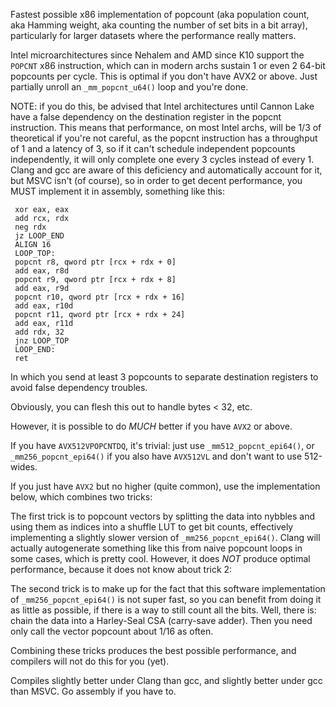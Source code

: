  Fastest possible x86 implementation of popcount (aka population count,
 aka Hamming weight, aka counting the number of set bits in a bit array),
 particularly for larger datasets where the performance really matters.

 Intel microarchitectures since Nehalem and AMD since K10 support
 the `POPCNT` x86 instruction, which can in modern archs sustain
 1 or even 2 64-bit popcounts per cycle. This is optimal
 if you don't have AVX2 or above. Just partially unroll an `_mm_popcnt_u64()`
 loop and you're done.

 NOTE: if you do this, be advised that Intel architectures until Cannon Lake
 have a false dependency on the destination register in the popcnt instruction.
 This means that performance, on most Intel archs, will be 1/3 of theoretical
 if you're not careful, as the popcnt instruction has a throughput of 1 and
 a latency of 3, so if it can't schedule independent popcounts independently,
 it will only complete one every 3 cycles instead of every 1.
 Clang and gcc are aware of this deficiency and automatically account for it,
 but MSVC isn't (of course), so in order to get decent performance, you
 MUST implement it in assembly, something like this:

```
 xor eax, eax
 add rcx, rdx
 neg rdx
 jz LOOP_END
 ALIGN 16
 LOOP_TOP:
 popcnt r8, qword ptr [rcx + rdx + 0]
 add eax, r8d
 popcnt r9, qword ptr [rcx + rdx + 8]
 add eax, r9d
 popcnt r10, qword ptr [rcx + rdx + 16]
 add eax, r10d
 popcnt r11, qword ptr [rcx + rdx + 24]
 add eax, r11d
 add rdx, 32
 jnz LOOP_TOP
 LOOP_END:
 ret
 ```

 In which you send at least 3 popcounts to separate destination registers
 to avoid false dependency troubles.

 Obviously, you can flesh this out to handle bytes < 32, etc.

 However, it is possible to do *MUCH* better if you have `AVX2` or above.

 If you have `AVX512VPOPCNTDQ`, it's trivial: just use `_mm512_popcnt_epi64()`,
 or `_mm256_popcnt_epi64()` if you also have `AVX512VL` and don't want to
 use 512-wides.

 If you just have `AVX2` but no higher (quite common), use the implementation
 below, which combines two tricks:

 The first trick is to popcount vectors by splitting the data into nybbles
 and using them as indices into a shuffle LUT to get bit counts,
 effectively implementing a slightly slower version of `_mm256_popcnt_epi64()`.
 Clang will actually autogenerate something like this from naive popcount
 loops in some cases, which is pretty cool. However, it does *NOT* produce
 optimal performance, because it does not know about trick 2:

 The second trick is to make up for the fact that this software implementation
 of `_mm256_popcnt_epi64()` is not super fast, so you can benefit from doing
 it as little as possible, if there is a way to still count all the bits.
 Well, there is: chain the data into a Harley-Seal CSA (carry-save adder).
 Then you need only call the vector popcount about 1/16 as often.

 Combining these tricks produces the best possible performance, and compilers
 will not do this for you (yet).

 Compiles slightly better under Clang than gcc, and slightly better under gcc
 than MSVC. Go assembly if you have to.
